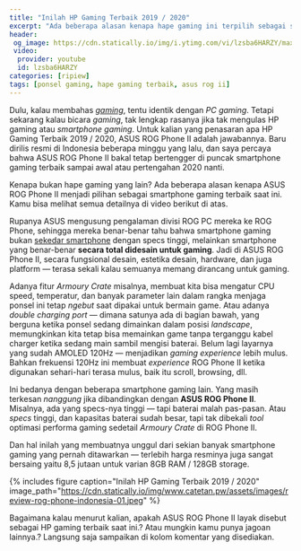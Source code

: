 ```yaml
---
title: "Inilah HP Gaming Terbaik 2019 / 2020"
excerpt: "Ada beberapa alasan kenapa hape gaming ini terpilih sebagai smartphone gaming terbaik saat ini."
header:
 og_image: https://cdn.statically.io/img/i.ytimg.com/vi/lzsba6HARZY/maxresdefault.jpg
 video:
  provider: youtube
  id: lzsba6HARZY
categories: [ripiew]
tags: [ponsel gaming, hape gaming terbaik, asus rog ii]
---
```

Dulu, kalau membahas _[gaming](/game/rekomendasi-5-game-offline-android-terbaik-akhir-tahun-2019/)_, tentu identik dengan _PC gaming_. Tetapi sekarang kalau bicara _gaming_, tak lengkap rasanya jika tak mengulas HP gaming atau _smartphone gaming_. Untuk kalian yang penasaran apa HP Gaming Terbaik 2019 / 2020, ASUS ROG Phone II adalah jawabannya. Baru dirilis resmi di Indonesia beberapa minggu yang lalu, dan saya percaya bahwa ASUS ROG Phone II bakal tetap bertengger di puncak smartphone gaming terbaik sampai awal atau pertengahan 2020 nanti.

Kenapa bukan hape gaming yang lain? Ada beberapa alasan kenapa ASUS ROG Phone II menjadi pilihan sebagai smartphone gaming terbaik saat ini. Kamu bisa melihat semua detailnya di video berikut di atas.

Rupanya ASUS mengusung pengalaman divisi ROG PC mereka ke ROG Phone, sehingga mereka benar-benar tahu bahwa smartphone gaming bukan [sekedar smartphone](/ripiew/redmi-note-8-pro-layak-beli-asal-tidak-gaib/) dengan specs tinggi, melainkan smartphone yang benar-benar **secara total didesain untuk gaming**. Jadi di ASUS ROG Phone II, secara fungsional desain, estetika desain, hardware, dan juga platform — terasa sekali kalau semuanya memang dirancang untuk gaming.

Adanya fitur _Armoury Crate_ misalnya, membuat kita bisa mengatur CPU speed, temperatur, dan banyak parameter lain dalam rangka menjaga ponsel ini tetap _ngebut_ saat dipakai untuk bermain game. Atau adanya _double charging port_ — dimana satunya ada di bagian bawah, yang berguna ketika ponsel sedang dimainkan dalam posisi _landscape_, memungkinkan kita tetap bisa memainkan game tanpa terganggu kabel charger ketika sedang main sambil mengisi baterai. Belum lagi layarnya yang sudah AMOLED 120Hz — menjadikan _gaming experience_ lebih mulus. Bahkan frekuensi 120Hz ini membuat _experience_ ROG Phone II ketika digunakan sehari-hari terasa mulus, baik itu scroll, browsing, dll.

Ini bedanya dengan beberapa smartphone gaming lain. Yang masih terkesan _nanggung_ jika dibandingkan dengan **ASUS ROG Phone II**. Misalnya, ada yang specs-nya tinggi — tapi baterai malah pas-pasan. Atau _specs_ tinggi, dan kapasitas baterai sudah besar, tapi tak dibekali _tool_ optimasi performa gaming sedetail _Armoury Crate_ di ROG Phone II.

Dan hal inilah yang membuatnya unggul dari sekian banyak smartphone gaming yang pernah ditawarkan — terlebih harga resminya juga sangat bersaing yaitu 8,5 jutaan untuk varian 8GB RAM / 128GB storage.

{% includes figure caption="Inilah HP Gaming Terbaik 2019 / 2020" image_path="https://cdn.statically.io/img/www.catetan.pw/assets/images/review-rog-phone-indonesia-01.jpeg" %}

Bagaimana kalau menurut kalian, apakah ASUS ROG Phone II layak disebut sebagai HP gaming terbaik saat ini.? Atau mungkin kamu punya jagoan lainnya.? Langsung saja sampaikan di kolom komentar yang disediakan.
